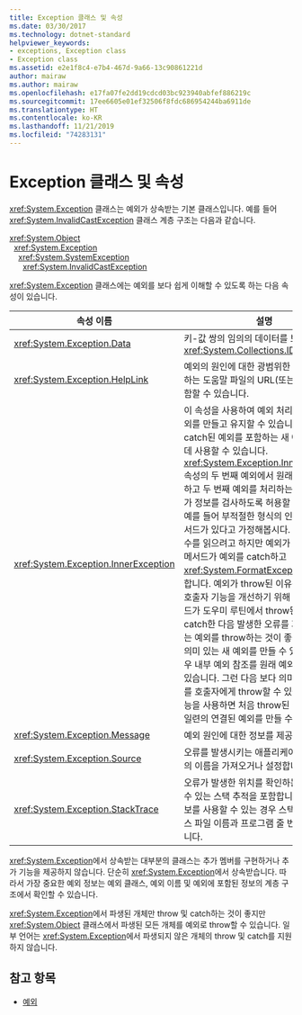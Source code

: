 ```yaml
---
title: Exception 클래스 및 속성
ms.date: 03/30/2017
ms.technology: dotnet-standard
helpviewer_keywords:
- exceptions, Exception class
- Exception class
ms.assetid: e2e1f8c4-e7b4-467d-9a66-13c90861221d
author: mairaw
ms.author: mairaw
ms.openlocfilehash: e17fa07fe2dd19cdcd03bc923940abfef886219c
ms.sourcegitcommit: 17ee6605e01ef32506f8fdc686954244ba6911de
ms.translationtype: HT
ms.contentlocale: ko-KR
ms.lasthandoff: 11/21/2019
ms.locfileid: "74283131"
---
```

# <a name="exception-class-and-properties"></a>Exception 클래스 및 속성

<xref:System.Exception> 클래스는 예외가 상속받는 기본 클래스입니다. 예를 들어 <xref:System.InvalidCastException> 클래스 계층 구조는 다음과 같습니다.

<xref:System.Object>\
&nbsp;&nbsp;<xref:System.Exception>\
&nbsp;&nbsp;&nbsp;&nbsp;<xref:System.SystemException>\
&nbsp;&nbsp;&nbsp;&nbsp;&nbsp;&nbsp;<xref:System.InvalidCastException>

<xref:System.Exception> 클래스에는 예외를 보다 쉽게 이해할 수 있도록 하는 다음 속성이 있습니다.

| 속성 이름 | 설명 |
| ------------- | ----------- |
| <xref:System.Exception.Data> | 키-값 쌍의 임의의 데이터를 보유하는 <xref:System.Collections.IDictionary>. |
| <xref:System.Exception.HelpLink> | 예외의 원인에 대한 광범위한 정보를 제공하는 도움말 파일의 URL(또는 URN)을 포함할 수 있습니다. |
| <xref:System.Exception.InnerException> | 이 속성을 사용하여 예외 처리 중 일련의 예외를 만들고 유지할 수 있습니다. 이전에 catch된 예외를 포함하는 새 예외를 만드는 데 사용할 수 있습니다. <xref:System.Exception.InnerException> 속성의 두 번째 예외에서 원래 예외를 캡처하고 두 번째 예외를 처리하는 코드에서 추가 정보를 검사하도록 허용할 수 있습니다. 예를 들어 부적절한 형식의 인수를 받는 메서드가 있다고 가정해봅시다.  코드에서 인수를 읽으려고 하지만 예외가 throw됩니다. 메서드가 예외를 catch하고 <xref:System.FormatException>을 throw합니다. 예외가 throw된 이유를 확인하는 호출자 기능을 개선하기 위해 때로는 메서드가 도우미 루틴에서 throw된 예외를 catch한 다음 발생한 오류를 자세히 나타내는 예외를 throw하는 것이 좋습니다. 보다 의미 있는 새 예외를 만들 수 있으며, 이 경우 내부 예외 참조를 원래 예외로 설정할 수 있습니다. 그런 다음 보다 의미 있는 이 예외를 호출자에게 throw할 수 있습니다. 이 기능을 사용하면 처음 throw된 예외로 끝나는 일련의 연결된 예외를 만들 수 있습니다. |
| <xref:System.Exception.Message> | 예외 원인에 대한 정보를 제공합니다.
| <xref:System.Exception.Source> | 오류를 발생시키는 애플리케이션 또는 개체의 이름을 가져오거나 설정합니다. |
| <xref:System.Exception.StackTrace>| 오류가 발생한 위치를 확인하는 데 사용할 수 있는 스택 추적을 포함합니다. 디버깅 정보를 사용할 수 있는 경우 스택 추적에는 소스 파일 이름과 프로그램 줄 번호가 포함됩니다. |

<xref:System.Exception>에서 상속받는 대부분의 클래스는 추가 멤버를 구현하거나 추가 기능을 제공하지 않습니다. 단순히 <xref:System.Exception>에서 상속받습니다. 따라서 가장 중요한 예외 정보는 예외 클래스, 예외 이름 및 예외에 포함된 정보의 계층 구조에서 확인할 수 있습니다.

<xref:System.Exception>에서 파생된 개체만 throw 및 catch하는 것이 좋지만 <xref:System.Object> 클래스에서 파생된 모든 개체를 예외로 throw할 수 있습니다. 일부 언어는 <xref:System.Exception>에서 파생되지 않은 개체의 throw 및 catch를 지원하지 않습니다.
  
## <a name="see-also"></a>참고 항목

- [예외](index.md)
